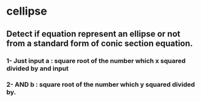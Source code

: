 # cellipse
## Detect if equation represent an ellipse or not from a standard form of conic section equation.
### 1- Just input a : square root of the number which x squared divided by and input 
### 2- AND b : square root of the number which y squared divided by. 
